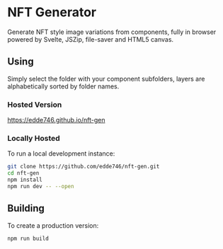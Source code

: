 # NFT Generator

Generate NFT style image variations from components, fully in browser powered by Svelte, JSZip, file-saver and HTML5 canvas.

## Using

Simply select the folder with your component subfolders, layers are alphabetically sorted by folder names.

### Hosted Version
https://edde746.github.io/nft-gen

### Locally Hosted

To run a local development instance:

```bash
git clone https://github.com/edde746/nft-gen.git
cd nft-gen
npm install
npm run dev -- --open
```

## Building

To create a production version:

```bash
npm run build
```